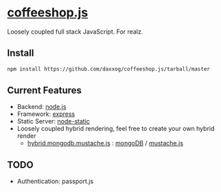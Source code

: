 [coffeeshop.js](https://github.com/daxxog/coffeeshop.js)
=============
Loosely coupled full stack JavaScript. For realz.

Install
-------
```bash
npm install https://github.com/daxxog/coffeeshop.js/tarball/master
```

Current Features
----------------
* Backend: [node.js](https://github.com/joyent/node)
* Framework: [express](https://github.com/visionmedia/express)
* Static Server: [node-static](https://github.com/cloudhead/node-static)
* Loosely coupled hybrid rendering, feel free to create your own hybrid render
  * [hybrid.mongodb.mustache.js](https://github.com/daxxog/coffeeshop.js/blob/master/hybrid.mongodb.mustache.js) : [mongoDB](https://github.com/mongodb/node-mongodb-native) / [mustache.js](https://github.com/janl/mustache.js/)

TODO
----
* Authentication: passport.js